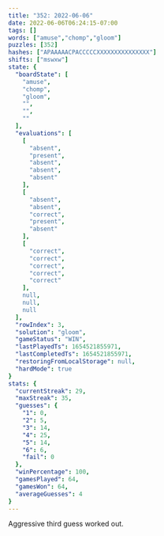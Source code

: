 ```yaml
---
title: "352: 2022-06-06"
date: 2022-06-06T06:24:15-07:00
tags: []
words: ["amuse","chomp","gloom"]
puzzles: [352]
hashes: ["APAAAAACPACCCCCXXXXXXXXXXXXXXX"]
shifts: ["mswxw"]
state: {
  "boardState": [
    "amuse",
    "chomp",
    "gloom",
    "",
    "",
    ""
  ],
  "evaluations": [
    [
      "absent",
      "present",
      "absent",
      "absent",
      "absent"
    ],
    [
      "absent",
      "absent",
      "correct",
      "present",
      "absent"
    ],
    [
      "correct",
      "correct",
      "correct",
      "correct",
      "correct"
    ],
    null,
    null,
    null
  ],
  "rowIndex": 3,
  "solution": "gloom",
  "gameStatus": "WIN",
  "lastPlayedTs": 1654521855971,
  "lastCompletedTs": 1654521855971,
  "restoringFromLocalStorage": null,
  "hardMode": true
}
stats: {
  "currentStreak": 29,
  "maxStreak": 35,
  "guesses": {
    "1": 0,
    "2": 5,
    "3": 14,
    "4": 25,
    "5": 14,
    "6": 6,
    "fail": 0
  },
  "winPercentage": 100,
  "gamesPlayed": 64,
  "gamesWon": 64,
  "averageGuesses": 4
}
---
```


<!-- more -->
Aggressive third guess worked out. 
